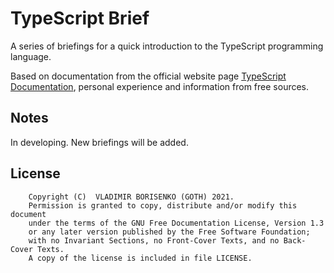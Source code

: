 # TypeScript Brief

A series of briefings for a quick introduction to the TypeScript programming language.

Based on documentation from the official website page [TypeScript Documentation](https://www.typescriptlang.org/docs/), personal experience and information from free sources.

## Notes

In developing. New briefings will be added.

## License

```doc
    Copyright (C)  VLADIMIR BORISENKO (GOTH) 2021.
    Permission is granted to copy, distribute and/or modify this document
    under the terms of the GNU Free Documentation License, Version 1.3
    or any later version published by the Free Software Foundation;
    with no Invariant Sections, no Front-Cover Texts, and no Back-Cover Texts.
    A copy of the license is included in file LICENSE.
```
